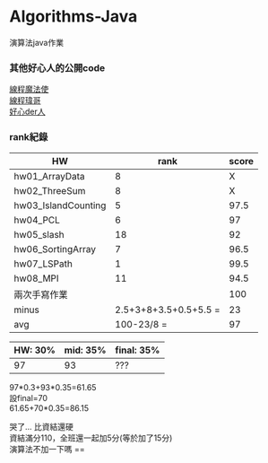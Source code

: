 # Algorithms-Java
演算法java作業

### 其他好心人的公開code
[線程魔法使](https://github.com/liao2000/Algorithms-Meet-Java)  
[線程瑋哥](https://github.com/wei-coding/Algorithm)  
[好心der人](https://github.com/tomy0000000/NCHU-Algorithms)  

### rank紀錄
| HW | rank  | score |
| -------- | -------- | ---| 
| hw01_ArrayData     | 8     | X |
|hw02_ThreeSum| 8  | X |
|hw03_IslandCounting| 5  | 97.5 |
|hw04_PCL| 6  | 97 |
|hw05_slash| 18  | 92 |
|hw06_SortingArray| 7  | 96.5 |
|hw07_LSPath| 1  | 99.5 |
|hw08_MPI| 11 | 94.5 |
|兩次手寫作業| | 100 |
|minus | 2.5+3+8+3.5+0.5+5.5 =| 23 |
|avg| 100-23/8 =| 97|


|HW: 30% |mid: 35%|final: 35%|
| ---- | --|--|
|97|93|???|

97\*0.3+93\*0.35=61.65   
設final=70   
61.65+70\*0.35=86.15    

哭了...
比資結還硬  
資結滿分110，全班還一起加5分(等於加了15分)    
演算法不加一下嗎 ==  
